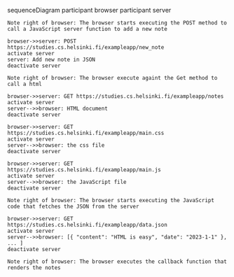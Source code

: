 sequenceDiagram
    participant browser
    participant server
    
    Note right of browser: The browser starts executing the POST method to call a JavaScript server function to add a new note
    
    browser->>server: POST https://studies.cs.helsinki.fi/exampleapp/new_note
    activate server
    server: Add new note in JSON
    deactivate server

    Note right of browser: The browser execute againt the Get method to call a html
    
    browser->>server: GET https://studies.cs.helsinki.fi/exampleapp/notes
    activate server
    server-->>browser: HTML document
    deactivate server

    browser->>server: GET https://studies.cs.helsinki.fi/exampleapp/main.css
    activate server
    server-->>browser: the css file
    deactivate server

    browser->>server: GET https://studies.cs.helsinki.fi/exampleapp/main.js
    activate server
    server-->>browser: the JavaScript file
    deactivate server

    Note right of browser: The browser starts executing the JavaScript code that fetches the JSON from the server

    browser->>server: GET https://studies.cs.helsinki.fi/exampleapp/data.json
    activate server
    server-->>browser: [{ "content": "HTML is easy", "date": "2023-1-1" }, ... ]
    deactivate server

    Note right of browser: The browser executes the callback function that renders the notes

